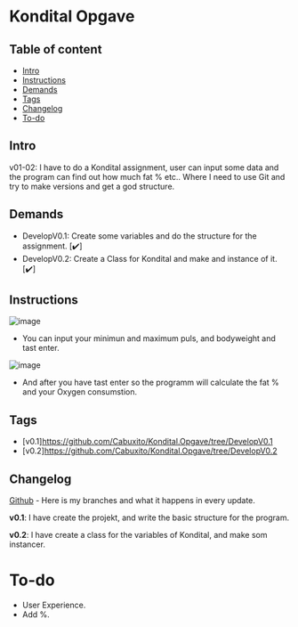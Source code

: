 # Kondital Opgave

## Table of content

* [Intro](#Intro)
* [Instructions](#Instructions)
* [Demands](#Demands)
* [Tags](#Tags)
* [Changelog](#Changelog)
* [To-do](#To-do)


## Intro

v01-02:
I have to do a Kondital assignment, user can input some data and the program can find out how much fat % etc..
Where I need to use Git and try to make versions and get a god structure.


## Demands 

<ul>
  <li> DevelopV0.1: Create some variables and do the structure for the assignment. [✔️]</li> 
  <li> DevelopV0.2: Create a Class for Kondital and make and instance of it. [✔️]</li> 
</ul>

## Instructions

![image](https://user-images.githubusercontent.com/89253662/205081379-716df41d-663a-4fd1-9497-6b87ac793691.png)

- You can input your minimun and maximum puls, and bodyweight and tast enter.

![image](https://user-images.githubusercontent.com/89253662/205081455-bb28fe49-7308-458a-accf-d6e714cedcc5.png)

- And after you have tast enter so the programm will calculate the fat % and your Oxygen consumstion.

## Tags

* [v0.1]https://github.com/Cabuxito/Kondital.Opgave/tree/DevelopV0.1
* [v0.2]https://github.com/Cabuxito/Kondital.Opgave/tree/DevelopV0.2

## Changelog

[Github](https://github.com/Cabuxito/Kondital.Opgave/branches) - Here is my branches and what it happens in every update.

**v0.1**:
I have create the projekt, and write the basic structure for the program.

**v0.2**:
I have create a class for the variables of Kondital, and make som instancer.


# To-do
* User Experience.
* Add %.
